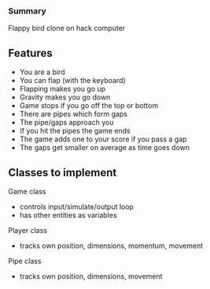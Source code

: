 ### Summary

Flappy bird clone on hack computer

## Features

- You are a bird
- You can flap (with the keyboard)
- Flapping makes you go up
- Gravity makes you go down
- Game stops if you go off the top or bottom
- There are pipes which form gaps
- The pipe/gaps approach you
- If you hit the pipes the game ends
- The game adds one to your score if you pass a gap
- The gaps get smaller on average as time goes down


## Classes to implement

Game class
- controls input/simulate/output loop
- has other entities as variables

Player class
- tracks own position, dimensions, momentum, movement

Pipe class
- tracks own position, dimensions, movement
